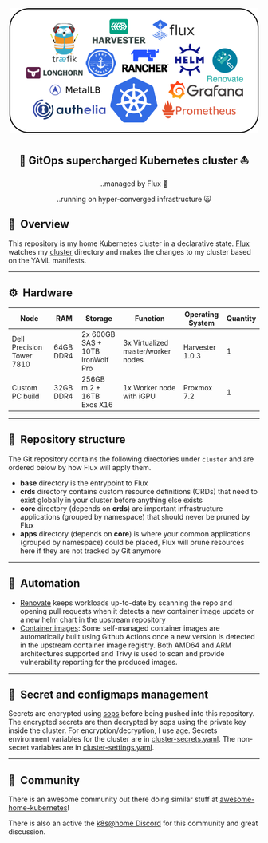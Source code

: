 <div align="center">
  <img width="500" height="250" src="https://github.com/Arsenikki/kuberseni-gitops/blob/develop/docs/tech-stack.drawio.png?raw=true">

## :rocket: GitOps supercharged Kubernetes cluster :sailboat: 
..managed by Flux :robot:

..running on hyper-converged infrastructure :scream_cat:
</div>

## :book:&nbsp; Overview

This repository is my home Kubernetes cluster in a declarative state.
[Flux](https://github.com/fluxcd/flux2) watches my [cluster](./cluster/) directory and makes the changes to my cluster based on the YAML manifests.

---

## :gear:&nbsp; Hardware

| Node                     | RAM       | Storage                          | Function                           | Operating System | Quantity
| ------------------------ | --------- | -------------------------------- | ---------------------------------- | ---------------- | --------
| Dell Precision Tower 7810| 64GB DDR4 | 2x 600GB SAS + 10TB IronWolf Pro | 3x Virtualized master/worker nodes | Harvester 1.0.3  | 1
| Custom PC build          | 32GB DDR4 | 256GB m.2 + 16TB Exos X16        | 1x Worker node with iGPU           | Proxmox 7.2      | 1

---

## :open_file_folder:&nbsp; Repository structure

The Git repository contains the following directories under `cluster` and are ordered below by how Flux will apply them.

- **base** directory is the entrypoint to Flux
- **crds** directory contains custom resource definitions (CRDs) that need to exist globally in your cluster before anything else exists
- **core** directory (depends on **crds**) are important infrastructure applications (grouped by namespace) that should never be pruned by Flux
- **apps** directory (depends on **core**) is where your common applications (grouped by namespace) could be placed, Flux will prune resources here if they are not tracked by Git anymore

---

## :robot:&nbsp; Automation

* [Renovate](https://github.com/renovatebot/renovate) keeps workloads up-to-date by scanning the repo and opening pull requests when it detects a new container image update or a new helm chart in the upstream repository
* [Container images](https://github.com/Arsenikki/container-images): Some self-managed container images are automatically built using Github Actions once a new version is detected in the upstream container image registry. Both AMD64 and ARM architectures supported and Trivy is used to scan and provide vulnerability reporting for the produced images.

---

## :lock_with_ink_pen:&nbsp; Secret and configmaps management

Secrets are encrypted using [sops](https://github.com/mozilla/sops) before being pushed into this repository.
The encrypted secrets are then decrypted by sops using the private key inside the cluster.
For encryption/decryption, I use [age](https://github.com/FiloSottile/age).
Secrets environment variables for the cluster are in [cluster-secrets.yaml](cluster/base/cluster-secrets.yaml).
The non-secret variables are in [cluster-settings.yaml](cluster/base/cluster-settings.yaml).

---

## :handshake:&nbsp; Community

There is an awesome community out there doing similar stuff at [awesome-home-kubernetes](https://github.com/k8s-at-home/awesome-home-kubernetes)!

There is also an active the [k8s@home Discord](https://discord.gg/7PbmHRK) for this community and great discussion.